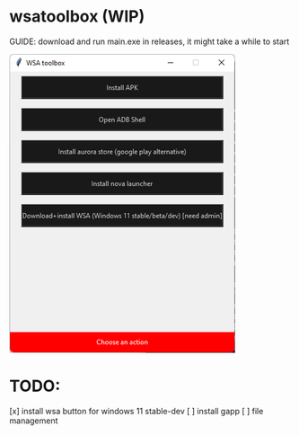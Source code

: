 ﻿# wsatoolbox (WIP)

GUIDE: download and run main.exe in releases, it might take a while to start

![demo](images/scr.png)

# TODO:

[x] install wsa button for windows 11 stable-dev
[ ] install gapp
[ ] file management
